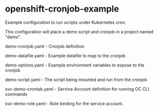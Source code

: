 # openshift-cronjob-example
Example configuration to run scripts under Kubernetes cron.

This configuration will place a demo script and cronjob in a project named "demo".


demo-cronjob.yaml	- Cronjob definition

demo-datafile.yaml	- Example datafile to map to the cronjob

demo-options.yaml	- Example environment variables to expose to the cronjob

demo-script.yaml	- The script being mounted and run from the cronjob

svc-demo-crontab.yaml	- Service Account definition for running OC CLI commands

svc-demo-role.yaml	- Role binding for the service account.

